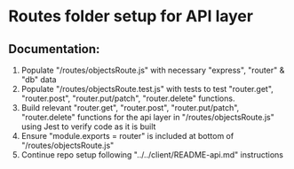 # Routes folder setup for API layer

## Documentation:
1. Populate "/routes/objectsRoute.js" with necessary "express", "router" & "db" data
2. Populate "/routes/objectsRoute.test.js" with tests to test "router.get", "router.post", "router.put/patch", "router.delete" functions.
3. Build relevant "router.get", "router.post", "router.put/patch", "router.delete" functions for the api layer in "/routes/objectsRoute.js" using Jest to verify code as it is built
4. Ensure "module.exports = router" is included at bottom of "/routes/objectsRoute.js"
5. Continue repo setup following "../../client/README-api.md" instructions 